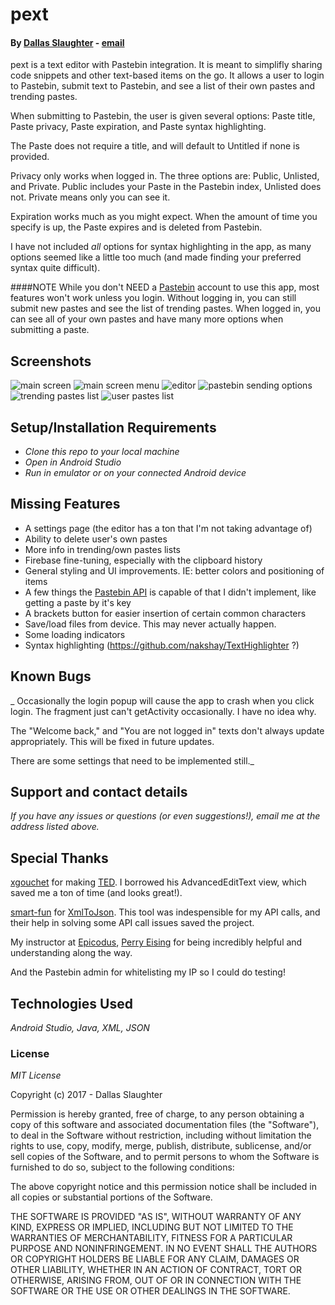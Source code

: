 pext
======

#### By [Dallas Slaughter](https://www.linkedin.com/in/dallas-slaughter) -  [email](mailto:dslaughtr@gmail.com)


pext is a text editor with Pastebin integration. It is meant to simplifly sharing code snippets and other text-based items on the go. It allows a user to login to Pastebin, submit text to Pastebin, and see a list of their own pastes and trending pastes.

When submitting to Pastebin, the user is given several options: Paste title, Paste privacy, Paste expiration, and Paste syntax highlighting. 

The Paste does not require a title, and will default to Untitled if none is provided.

Privacy only works when logged in. The three options are: Public, Unlisted, and Private. Public includes your Paste in the Pastebin index, Unlisted does not. Private means only you can see it.

Expiration works much as you might expect. When the amount of time you specify is up, the Paste expires and is deleted from Pastebin.

I have not included _all_ options for syntax highlighting in the app, as many options seemed like a little too much (and made finding your preferred syntax quite difficult).

####NOTE
While you don't NEED a [Pastebin](https://www.pastebin.com) account to use this app, most features won't work unless you login. Without logging in, you can still submit new pastes and see the list of trending pastes. When logged in, you can see all of your own pastes and have many more options when submitting a paste.

## Screenshots

![main screen](http://40two.net/pext/mainscreen.png)
![main screen menu](http://40two.net/pext/mainscreenmenu.png)
![editor](http://40two.net/pext/editor.png)
![pastebin sending options](http://40two.net/pext/pastebinoptions.png)
![trending pastes list](http://40two.net/pext/trendingpastes.png)
![user pastes list](http://40two.net/pext/yourpastes.png)


## Setup/Installation Requirements

* _Clone this repo to your local machine_
* _Open in Android Studio_
* _Run in emulator or on your connected Android device_

## Missing Features

* A settings page (the editor has a ton that I'm not taking advantage of)
* Ability to delete user's own pastes
* More info in trending/own pastes lists
* Firebase fine-tuning, especially with the clipboard history
* General styling and UI improvements. IE: better colors and positioning of items
* A few things the [Pastebin API](https://pastebin.com/api) is capable of that I didn't implement, like getting a paste by it's key
* A brackets button for easier insertion of certain common characters
* Save/load files from device. This may never actually happen.
* Some loading indicators
* Syntax highlighting (https://github.com/nakshay/TextHighlighter ?)


## Known Bugs

_ Occasionally the login popup will cause the app to crash when you click login. The fragment just can't getActivity occasionally. I have no idea why. 

The "Welcome back," and "You are not logged in" texts don't always update appropriately. This will be fixed in future updates.

There are some settings that need to be implemented still._

## Support and contact details

_If you have any issues or questions (or even suggestions!), email me at the address listed above._

## Special Thanks

[xgouchet](https://github.com/xgouchet) for making [TED](https://github.com/xgouchet/Ted). I borrowed his AdvancedEditText view, which saved me a ton of time (and looks great!).

[smart-fun](https://github.com/smart-fun) for [XmlToJson](https://github.com/smart-fun/XmlToJson). This tool was indespensible for my API calls, and their help in solving some API call issues saved the project.

My instructor at [Epicodus](https://www.epicodus.com), [Perry Eising](https://github.com/PerrySetGo) for being incredibly helpful and understanding along the way.

And the Pastebin admin for whitelisting my IP so I could do testing!

## Technologies Used

_Android Studio, Java, XML, JSON_

### License

_MIT License_

Copyright (c) 2017 - Dallas Slaughter

Permission is hereby granted, free of charge, to any person obtaining a copy
of this software and associated documentation files (the "Software"), to deal
in the Software without restriction, including without limitation the rights
to use, copy, modify, merge, publish, distribute, sublicense, and/or sell
copies of the Software, and to permit persons to whom the Software is
furnished to do so, subject to the following conditions:

The above copyright notice and this permission notice shall be included in all
copies or substantial portions of the Software.

THE SOFTWARE IS PROVIDED "AS IS", WITHOUT WARRANTY OF ANY KIND, EXPRESS OR
IMPLIED, INCLUDING BUT NOT LIMITED TO THE WARRANTIES OF MERCHANTABILITY,
FITNESS FOR A PARTICULAR PURPOSE AND NONINFRINGEMENT. IN NO EVENT SHALL THE
AUTHORS OR COPYRIGHT HOLDERS BE LIABLE FOR ANY CLAIM, DAMAGES OR OTHER
LIABILITY, WHETHER IN AN ACTION OF CONTRACT, TORT OR OTHERWISE, ARISING FROM,
OUT OF OR IN CONNECTION WITH THE SOFTWARE OR THE USE OR OTHER DEALINGS IN THE
SOFTWARE.
